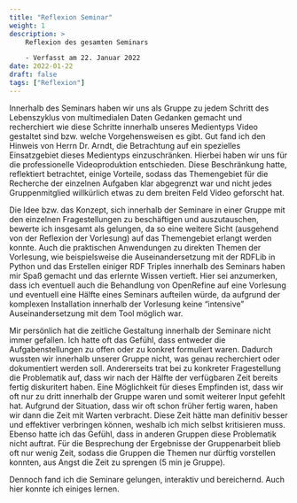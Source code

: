 ```yaml
---
title: "Reflexion Seminar"
weight: 1
description: >
    Reflexion des gesamten Seminars

    - Verfasst am 22. Januar 2022
date: 2022-01-22
draft: false
tags: ["Reflexion"]
---
```

Innerhalb des Seminars haben wir uns als Gruppe zu jedem Schritt des Lebenszyklus von multimedialen Daten Gedanken gemacht und recherchiert wie diese Schritte innerhalb unseres Medientyps Video gestaltet sind bzw. welche Vorgehensweisen es gibt. Gut fand ich den Hinweis von Herrn Dr. Arndt, die Betrachtung auf ein spezielles Einsatzgebiet dieses Medientyps einzuschränken. Hierbei haben wir uns für die professionelle Videoproduktion entschieden. Diese Beschränkung hatte, reflektiert betrachtet, einige Vorteile, sodass das Themengebiet  für die Recherche der einzelnen Aufgaben klar abgegrenzt war und nicht jedes Gruppenmitglied willkürlich etwas zu dem breiten Feld Video geforscht hat.

Die Idee bzw. das Konzept, sich innerhalb der Seminare in einer Gruppe mit den einzelnen Fragestellungen zu beschäftigen und auszutauschen, bewerte ich insgesamt als gelungen, da so eine weitere Sicht (ausgehend von der Reflexion der Vorlesung) auf das Themengebiet erlangt werden konnte. Auch die praktischen Anwendungen zu direkten Themen der Vorlesung, wie beispielsweise die Auseinandersetzung mit der RDFLib in Python und das Erstellen einiger RDF Triples innerhalb des Seminars haben mir Spaß gemacht und das erlernte Wissen vertieft. Hier sei anzumerken, dass ich eventuell auch die Behandlung von OpenRefine auf eine Vorlesung und eventuell eine Hälfte eines Seminars aufteilen würde, da aufgrund der komplexen Installation innerhalb der Vorlesung keine “intensive” Auseinandersetzung mit dem Tool möglich war.

Mir persönlich hat die zeitliche Gestaltung innerhalb der Seminare nicht immer gefallen. Ich hatte oft das Gefühl, dass entweder die Aufgabenstellungen zu offen oder zu konkret formuliert waren. Dadurch wussten wir innerhalb unserer Gruppe nicht, was genau recherchiert oder dokumentiert werden soll. Andererseits trat bei zu konkreter Fragestellung die Problematik auf, dass wir nach der Hälfte der verfügbaren Zeit bereits fertig diskuritert haben. Eine Möglichkeit für dieses Empfinden ist, dass wir oft nur zu dritt innerhalb der Gruppe waren und somit weiterer Input gefehlt hat. Aufgrund der Situation, dass wir oft schon früher fertig waren, haben wir dann die Zeit mit Warten verbracht. Diese Zeit hätte man definitiv besser und effektiver verbringen können, weshalb ich mich selbst kritisieren muss. Ebenso hatte ich das Gefühl, dass in anderen Gruppen diese Problematik nicht auftrat. Für die Besprechung der Ergebnisse der Gruppenarbeit blieb oft nur wenig Zeit, sodass die Gruppen die Themen nur dürftig vorstellen konnten, aus Angst die Zeit zu sprengen (5 min je Gruppe).

Dennoch fand ich die Seminare gelungen, interaktiv und bereichernd. Auch hier konnte ich einiges lernen.
